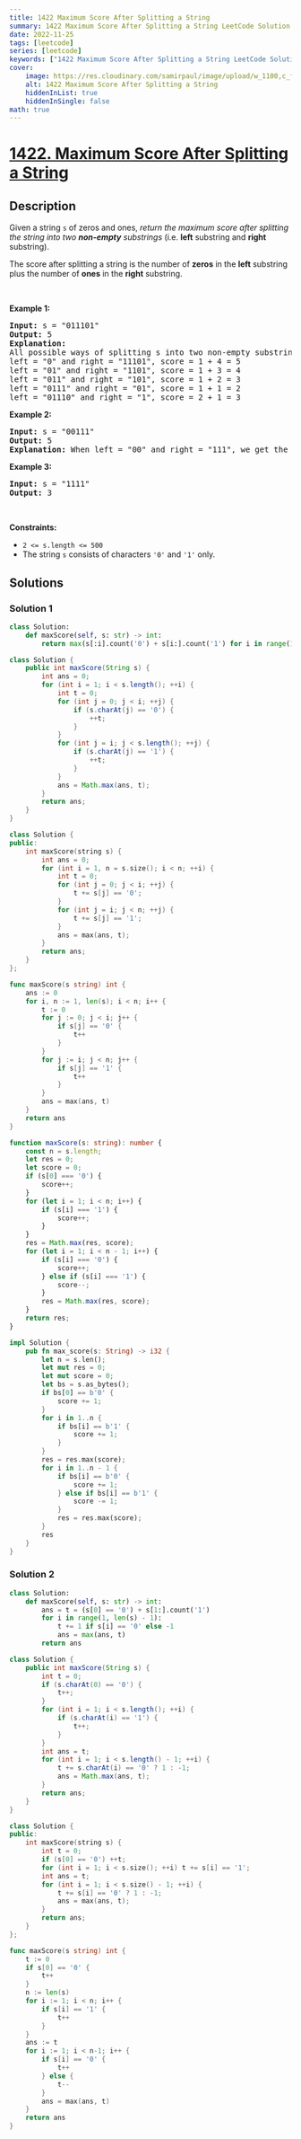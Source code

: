 ```yaml
---
title: 1422 Maximum Score After Splitting a String
summary: 1422 Maximum Score After Splitting a String LeetCode Solution Explained
date: 2022-11-25
tags: [leetcode]
series: [leetcode]
keywords: ["1422 Maximum Score After Splitting a String LeetCode Solution Explained in all languages", "1422 Maximum Score After Splitting a String", "LeetCode", "leetcode solution in Python3 C++ Java Go PHP Ruby Swift TypeScript Rust C# JavaScript C", "GeeksforGeeks", "InterviewBit", "Coding Ninjas", "HackerRank", "HackerEarth", "CodeChef", "TopCoder", "AlgoExpert", "freeCodeCamp", "Codeforces", "GitHub", "AtCoder", "Samir Paul"]
cover:
    image: https://res.cloudinary.com/samirpaul/image/upload/w_1100,c_fit,co_rgb:FFFFFF,l_text:Arial_75_bold:1422 Maximum Score After Splitting a String - Solution Explained/problem-solving.webp
    alt: 1422 Maximum Score After Splitting a String
    hiddenInList: true
    hiddenInSingle: false
math: true
---
```



# [1422. Maximum Score After Splitting a String](https://leetcode.com/problems/maximum-score-after-splitting-a-string)


## Description

<p>Given a&nbsp;string <code>s</code>&nbsp;of zeros and ones, <em>return the maximum score after splitting the string into two <strong>non-empty</strong> substrings</em> (i.e. <strong>left</strong> substring and <strong>right</strong> substring).</p>

<p>The score after splitting a string is the number of <strong>zeros</strong> in the <strong>left</strong> substring plus the number of <strong>ones</strong> in the <strong>right</strong> substring.</p>

<p>&nbsp;</p>
<p><strong class="example">Example 1:</strong></p>

<pre>
<strong>Input:</strong> s = &quot;011101&quot;
<strong>Output:</strong> 5 
<strong>Explanation:</strong> 
All possible ways of splitting s into two non-empty substrings are:
left = &quot;0&quot; and right = &quot;11101&quot;, score = 1 + 4 = 5 
left = &quot;01&quot; and right = &quot;1101&quot;, score = 1 + 3 = 4 
left = &quot;011&quot; and right = &quot;101&quot;, score = 1 + 2 = 3 
left = &quot;0111&quot; and right = &quot;01&quot;, score = 1 + 1 = 2 
left = &quot;01110&quot; and right = &quot;1&quot;, score = 2 + 1 = 3
</pre>

<p><strong class="example">Example 2:</strong></p>

<pre>
<strong>Input:</strong> s = &quot;00111&quot;
<strong>Output:</strong> 5
<strong>Explanation:</strong> When left = &quot;00&quot; and right = &quot;111&quot;, we get the maximum score = 2 + 3 = 5
</pre>

<p><strong class="example">Example 3:</strong></p>

<pre>
<strong>Input:</strong> s = &quot;1111&quot;
<strong>Output:</strong> 3
</pre>

<p>&nbsp;</p>
<p><strong>Constraints:</strong></p>

<ul>
	<li><code>2 &lt;= s.length &lt;= 500</code></li>
	<li>The string <code>s</code> consists of characters <code>&#39;0&#39;</code> and <code>&#39;1&#39;</code> only.</li>
</ul>

## Solutions

### Solution 1

<!-- tabs:start -->

```python
class Solution:
    def maxScore(self, s: str) -> int:
        return max(s[:i].count('0') + s[i:].count('1') for i in range(1, len(s)))
```

```java
class Solution {
    public int maxScore(String s) {
        int ans = 0;
        for (int i = 1; i < s.length(); ++i) {
            int t = 0;
            for (int j = 0; j < i; ++j) {
                if (s.charAt(j) == '0') {
                    ++t;
                }
            }
            for (int j = i; j < s.length(); ++j) {
                if (s.charAt(j) == '1') {
                    ++t;
                }
            }
            ans = Math.max(ans, t);
        }
        return ans;
    }
}
```

```cpp
class Solution {
public:
    int maxScore(string s) {
        int ans = 0;
        for (int i = 1, n = s.size(); i < n; ++i) {
            int t = 0;
            for (int j = 0; j < i; ++j) {
                t += s[j] == '0';
            }
            for (int j = i; j < n; ++j) {
                t += s[j] == '1';
            }
            ans = max(ans, t);
        }
        return ans;
    }
};
```

```go
func maxScore(s string) int {
	ans := 0
	for i, n := 1, len(s); i < n; i++ {
		t := 0
		for j := 0; j < i; j++ {
			if s[j] == '0' {
				t++
			}
		}
		for j := i; j < n; j++ {
			if s[j] == '1' {
				t++
			}
		}
		ans = max(ans, t)
	}
	return ans
}
```

```ts
function maxScore(s: string): number {
    const n = s.length;
    let res = 0;
    let score = 0;
    if (s[0] === '0') {
        score++;
    }
    for (let i = 1; i < n; i++) {
        if (s[i] === '1') {
            score++;
        }
    }
    res = Math.max(res, score);
    for (let i = 1; i < n - 1; i++) {
        if (s[i] === '0') {
            score++;
        } else if (s[i] === '1') {
            score--;
        }
        res = Math.max(res, score);
    }
    return res;
}
```

```rust
impl Solution {
    pub fn max_score(s: String) -> i32 {
        let n = s.len();
        let mut res = 0;
        let mut score = 0;
        let bs = s.as_bytes();
        if bs[0] == b'0' {
            score += 1;
        }
        for i in 1..n {
            if bs[i] == b'1' {
                score += 1;
            }
        }
        res = res.max(score);
        for i in 1..n - 1 {
            if bs[i] == b'0' {
                score += 1;
            } else if bs[i] == b'1' {
                score -= 1;
            }
            res = res.max(score);
        }
        res
    }
}
```

<!-- tabs:end -->

### Solution 2

<!-- tabs:start -->

```python
class Solution:
    def maxScore(self, s: str) -> int:
        ans = t = (s[0] == '0') + s[1:].count('1')
        for i in range(1, len(s) - 1):
            t += 1 if s[i] == '0' else -1
            ans = max(ans, t)
        return ans
```

```java
class Solution {
    public int maxScore(String s) {
        int t = 0;
        if (s.charAt(0) == '0') {
            t++;
        }
        for (int i = 1; i < s.length(); ++i) {
            if (s.charAt(i) == '1') {
                t++;
            }
        }
        int ans = t;
        for (int i = 1; i < s.length() - 1; ++i) {
            t += s.charAt(i) == '0' ? 1 : -1;
            ans = Math.max(ans, t);
        }
        return ans;
    }
}
```

```cpp
class Solution {
public:
    int maxScore(string s) {
        int t = 0;
        if (s[0] == '0') ++t;
        for (int i = 1; i < s.size(); ++i) t += s[i] == '1';
        int ans = t;
        for (int i = 1; i < s.size() - 1; ++i) {
            t += s[i] == '0' ? 1 : -1;
            ans = max(ans, t);
        }
        return ans;
    }
};
```

```go
func maxScore(s string) int {
	t := 0
	if s[0] == '0' {
		t++
	}
	n := len(s)
	for i := 1; i < n; i++ {
		if s[i] == '1' {
			t++
		}
	}
	ans := t
	for i := 1; i < n-1; i++ {
		if s[i] == '0' {
			t++
		} else {
			t--
		}
		ans = max(ans, t)
	}
	return ans
}
```

<!-- tabs:end -->

<!-- end -->
